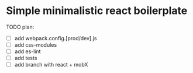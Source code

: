 # Simple minimalistic react boilerplate

TODO plan:
- [ ] add webpack.config.[prod/dev].js
- [ ] add css-modules
- [ ] add es-lint
- [ ] add tests
- [ ] add branch with react + mobX